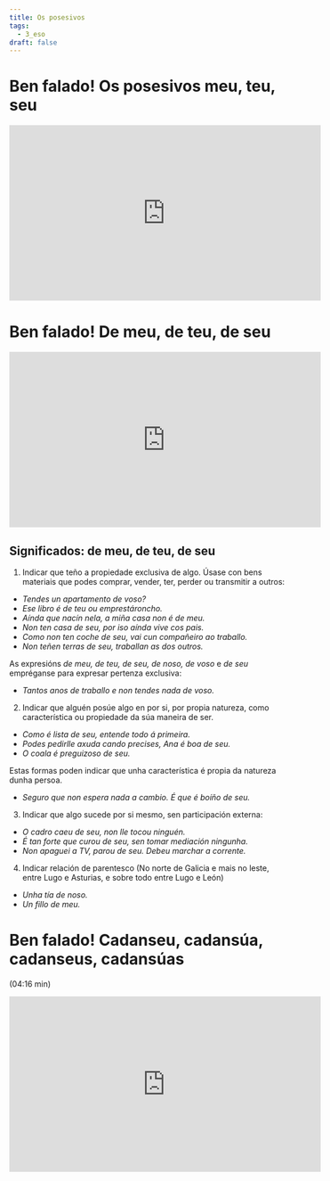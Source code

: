 ```yaml
---
title: Os posesivos
tags:
  - 3_eso
draft: false
---
```

# Ben falado! Os posesivos meu, teu, seu

<iframe width="560" height="315" src="https://www.youtube.com/embed/rlQehjqLiG4" title="YouTube video player" frameborder="0" allow="accelerometer; autoplay; clipboard-write; encrypted-media; gyroscope; picture-in-picture" allowfullscreen></iframe>

# Ben falado! De meu, de teu, de seu

<iframe width="560" height="315" src="https://www.youtube.com/embed/1nM7Gh5AcRw" title="YouTube video player" frameborder="0" allow="accelerometer; autoplay; clipboard-write; encrypted-media; gyroscope; picture-in-picture" allowfullscreen></iframe>

## Significados: de meu, de teu, de seu

1) Indicar que teño a propiedade exclusiva de algo. Úsase con bens materiais que podes comprar, vender, ter, perder ou transmitir a outros:

* *Tendes un apartamento de voso?*
* *Ese libro é de teu ou emprestároncho.*
* *Aínda que nacín nela, a miña casa non é de meu.*
* *Non ten casa de seu, por iso aínda vive cos pais.*
* *Como non ten coche de seu, vai cun compañeiro ao traballo.*
* *Non teñen terras de seu, traballan as dos outros.*

As expresións *de meu, de teu, de seu, de noso, de voso* e *de seu* empréganse para expresar pertenza exclusiva:

* *Tantos anos de traballo e non tendes nada de voso.*

2) Indicar que alguén posúe algo en por si, por propia natureza, como característica ou propiedade da súa maneira de ser.

* *Como é lista de seu, entende todo á primeira.*
* *Podes pedirlle axuda cando precises, Ana é boa de seu.*
* *O coala é preguizoso de seu.*

Estas formas poden indicar que unha característica é propia da natureza dunha persoa.

* *Seguro que non espera nada a cambio. É que é boíño de seu.*

3) Indicar que algo sucede por si mesmo, sen participación externa:

* *O cadro caeu de seu, non lle tocou ninguén.*
* *É tan forte que curou de seu, sen tomar mediación ningunha.*
* *Non apaguei a TV, parou de seu. Debeu marchar a corrente.*

4) Indicar relación de parentesco (No norte de Galicia e mais no leste, entre Lugo e Asturias, e sobre todo entre Lugo e León)

* *Unha tía de noso.*
* *Un fillo de meu.*

# Ben falado! Cadanseu, cadansúa, cadanseus, cadansúas

(04:16 min)

<iframe width="560" height="315" src="https://www.youtube.com/embed/kMvAUOO0q8c" title="YouTube video player" frameborder="0" allow="accelerometer; autoplay; clipboard-write; encrypted-media; gyroscope; picture-in-picture" allowfullscreen></iframe>